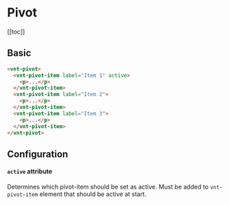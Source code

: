 # Pivot

[[toc]]

## Basic

<pivot-basic />

```html
<vnt-pivot>
  <vnt-pivot-item label="Item 1" active>
    <p>...</p>
  </vnt-pivot-item>
  <vnt-pivot-item label="Item 2">
    <p>...</p>
  </vnt-pivot-item>
  <vnt-pivot-item label="Item 3">
    <p>...</p>
  </vnt-pivot-item>
</vnt-pivot>
```

## Configuration

#### `active` attribute

Determines which pivot-item should be set as active.
Must be added to `vnt-pivot-item` element that should be active at start.
